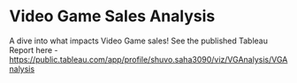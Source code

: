 # Video Game Sales Analysis
A dive into what impacts Video Game sales! 
See the published Tableau Report here - https://public.tableau.com/app/profile/shuvo.saha3090/viz/VGAnalysis/VGAnalysis

